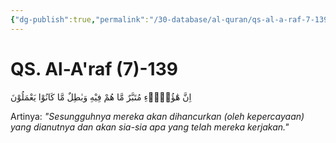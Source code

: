 ```yaml
---
{"dg-publish":true,"permalink":"/30-database/al-quran/qs-al-a-raf-7-139/"}
---
```



# QS. Al-A'raf (7)-139
اِنَّ هٰٓؤُلَاۤءِ مُتَبَّرٌ مَّا هُمْ فِيْهِ وَبٰطِلٌ مَّا كَانُوْا يَعْمَلُوْنَ

Artinya: *"Sesungguhnya mereka akan dihancurkan (oleh kepercayaan) yang dianutnya dan akan sia-sia apa yang telah mereka kerjakan."*
